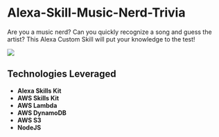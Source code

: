 # Alexa-Skill-Music-Nerd-Trivia

Are you a music nerd? Can you quickly recognize a song and guess the artist?
This Alexa Custom Skill will put your knowledge to the test!

![](https://s3.amazonaws.com/spotify-audio-files/small-icon.png)

Technologies Leveraged
-----------------------
* **Alexa Skills Kit**
* **AWS Skills Kit**
* **AWS Lambda**
* **AWS DynamoDB**
* **AWS S3**
* **NodeJS**

